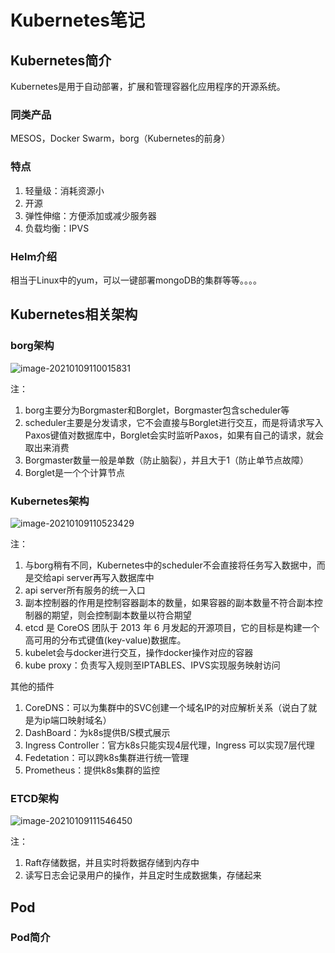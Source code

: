 #  Kubernetes笔记

## Kubernetes简介

Kubernetes是用于自动部署，扩展和管理容器化应用程序的开源系统。

### 同类产品

MESOS，Docker Swarm，borg（Kubernetes的前身）



### 特点

1. 轻量级：消耗资源小
2. 开源
3. 弹性伸缩：方便添加或减少服务器
4. 负载均衡：IPVS



### Helm介绍

相当于Linux中的yum，可以一键部署mongoDB的集群等等。。。。



## Kubernetes相关架构

### borg架构

![image-20210109110015831](https://cdn.jsdelivr.net/gh/kender1314/NotePicture/image-20210109110015831.png)

注：

1. borg主要分为Borgmaster和Borglet，Borgmaster包含scheduler等
2. scheduler主要是分发请求，它不会直接与Borglet进行交互，而是将请求写入Paxos键值对数据库中，Borglet会实时监听Paxos，如果有自己的请求，就会取出来消费
3. Borgmaster数量一般是单数（防止脑裂），并且大于1（防止单节点故障）
4. Borglet是一个个计算节点



### Kubernetes架构

![image-20210109110523429](https://cdn.jsdelivr.net/gh/kender1314/NotePicture/image-20210109110523429.png)

注：

1. 与borg稍有不同，Kubernetes中的scheduler不会直接将任务写入数据中，而是交给api server再写入数据库中
2. api server所有服务的统一入口
3. 副本控制器的作用是控制容器副本的数量，如果容器的副本数量不符合副本控制器的期望，则会控制副本数量以符合期望
4. etcd 是 CoreOS 团队于 2013 年 6 月发起的开源项目，它的目标是构建一个高可用的分布式键值(key-value)数据库。
5. kubelet会与docker进行交互，操作docker操作对应的容器
6. kube proxy：负责写入规则至IPTABLES、IPVS实现服务映射访问

其他的插件

1. CoreDNS：可以为集群中的SVC创建一个域名IP的对应解析关系（说白了就是为ip端口映射域名）
2. DashBoard：为k8s提供B/S模式展示
3. Ingress Controller：官方k8s只能实现4层代理，Ingress 可以实现7层代理
4. Fedetation：可以跨k8s集群进行统一管理
5. Prometheus：提供k8s集群的监控



### ETCD架构

![image-20210109111546450](https://cdn.jsdelivr.net/gh/kender1314/NotePicture/image-20210109111546450.png)

注：

1. Raft存储数据，并且实时将数据存储到内存中
2. 读写日志会记录用户的操作，并且定时生成数据集，存储起来

## Pod

### Pod简介









































###